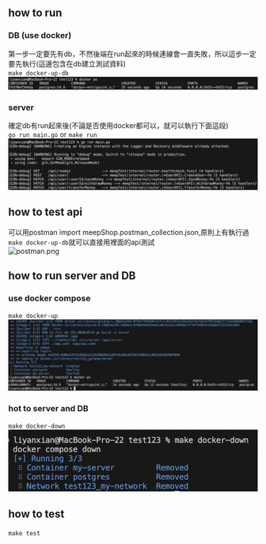 ## how to run
### DB (use docker)
第一步一定要先有db，不然後端在run起來的時候連線會一直失敗，所以這步一定要先執行(這邊包含在db建立測試資料)  
`make docker-up-db`  
![docker-up-db.png](docker-up-db.png)

### server
確定db有run起來後(不論是否使用docker都可以，就可以執行下面這段)  
`go run main.go` or  `make run`  
![go-run-main](go-run-main.png)

## how to test api 
可以用postman import meepShop.postman_collection.json,原則上有執行過`make docker-up-db`就可以直接用裡面的api測試  
![postman.png](postman.png.png)

## how to run server and DB
### use docker compose
`make docker-up`  
![docker-up.png](docker-up.png)

### hot to server and DB 
`make docker-down`
![docker-down.png](docker-down.png)

## how to test
`make test`
